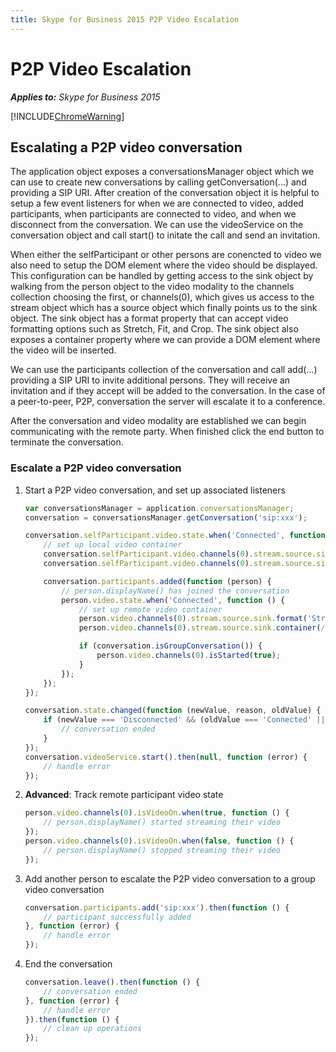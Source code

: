 ```yaml
---
title: Skype for Business 2015 P2P Video Escalation
---
```

# P2P Video Escalation


 _**Applies to:** Skype for Business 2015_

[!INCLUDE[ChromeWarning](includes/P2PChromeWarning.md)]

## Escalating a P2P video conversation

The application object exposes a conversationsManager object which we can use to create new conversations by calling getConversation(...) and providing a SIP URI.  After creation of the conversation object it is helpful to setup a few event listeners for when we are connected to video, added participants, when participants are connected to video, and when we disconnect from the conversation.  We can use the videoService on the conversation object and call start() to initate the call and send an invitation.

When either the selfParticipant or other persons are conencted to video we also need to setup the DOM element where the video should be displayed.  This configuration can be handled by getting access to the sink object by walking from the person object to the video modality to the channels collection choosing the first, or channels(0), which gives us access to the stream object which has a source object which finally points us to the sink object.  The sink object has a format property that can accept video formatting options such as Stretch, Fit, and Crop.  The sink object also exposes a container property where we can provide a DOM element where the video will be inserted.

We can use the participants collection of the conversation and call add(...) providing a SIP URI to invite additional persons.  They will receive an invitation and if they accept will be added to the conversation.  In the case of a peer-to-peer, P2P, conversation the server will escalate it to a conference.

After the conversation and video modality are established we can begin communicating with the remote party.  When finished click the end button to terminate the conversation.


### Escalate a P2P video conversation

1. Start a P2P video conversation, and set up associated listeners 

    ```js
    var conversationsManager = application.conversationsManager;
    conversation = conversationsManager.getConversation('sip:xxx');

    conversation.selfParticipant.video.state.when('Connected', function () {
        // set up local video container
        conversation.selfParticipant.video.channels(0).stream.source.sink.format('Stretch');
        conversation.selfParticipant.video.channels(0).stream.source.sink.container(/* DOM node */);

        conversation.participants.added(function (person) {
            // person.displayName() has joined the conversation
            person.video.state.when('Connected', function () {
                // set up remote video container
                person.video.channels(0).stream.source.sink.format('Stretch');
                person.video.channels(0).stream.source.sink.container(/* DOM node */);

                if (conversation.isGroupConversation()) {
                    person.video.channels(0).isStarted(true);
                }
            });
        });
    });

    conversation.state.changed(function (newValue, reason, oldValue) {
        if (newValue === 'Disconnected' && (oldValue === 'Connected' || oldValue === 'Connecting')) {
            // conversation ended
        }
    });
    conversation.videoService.start().then(null, function (error) {
        // handle error
    });
    ```

2. **Advanced**: Track remote participant video state

    ```js
    person.video.channels(0).isVideoOn.when(true, function () {
        // person.displayName() started streaming their video
    });
    person.video.channels(0).isVideoOn.when(false, function () {
        // person.displayName() stopped streaming their video
    });
    ```

3. Add another person to escalate the P2P video conversation to a group video conversation

    ```js
    conversation.participants.add('sip:xxx').then(function () {
        // participant successfully added
    }, function (error) {
        // handle error
    });
    ```

4. End the conversation

    ```js
    conversation.leave().then(function () {
        // conversation ended
    }, function (error) {
        // handle error
    }).then(function () {
        // clean up operations
    });
    ```
